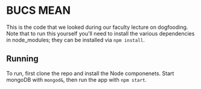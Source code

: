 # BUCS MEAN
This is the code that we looked during our faculty lecture on dogfooding. Note that to run this yourself you'll need to install the various dependencies in node_modules; they can be installed via `npm install`.
## Running
To run, first clone the repo and install the Node componenets. Start mongoDB with `mongod&`, then run the app with `npm start`.
